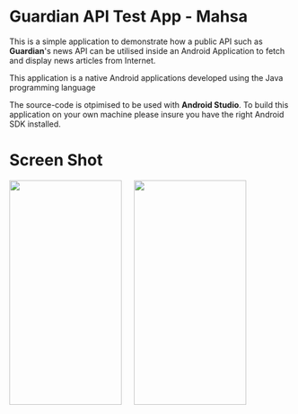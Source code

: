 # Guardian API Test App - Mahsa

This is a simple application to demonstrate how a public API such as **Guardian**'s news API can be utilised inside an Android Application to fetch and display news articles from Internet. 

This application is a native Android applications developed using the Java programming language

The source-code is otpimised to be used with **Android Studio**. To build this application on your own machine please insure you have the right Android SDK installed. 
# Screen Shot
<img src="https://github.com/mahsa6828/guardian/assets/24524768/0fc00328-5060-4652-b682-7f370dceac56" width="200" height="400"/> &emsp;
<img src="https://github.com/mahsa6828/guardian/assets/24524768/4447b81e-aad7-4026-9a79-378ab8969d9e" width="200" height="400"/>

